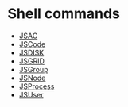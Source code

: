 Shell commands
==============

-   [JSAC](JSAC.md)
-   [JSCode](JSCode.md)
-   [JSDISK](JSDISK.md)
-   [JSGRID](JSGRID.md)
-   [JSGroup](JSGroup.md)
-   [JSNode](JSNode.md)
-   [JSProcess](JSProcess.md)
-   [JSUser](JSUser.md)

